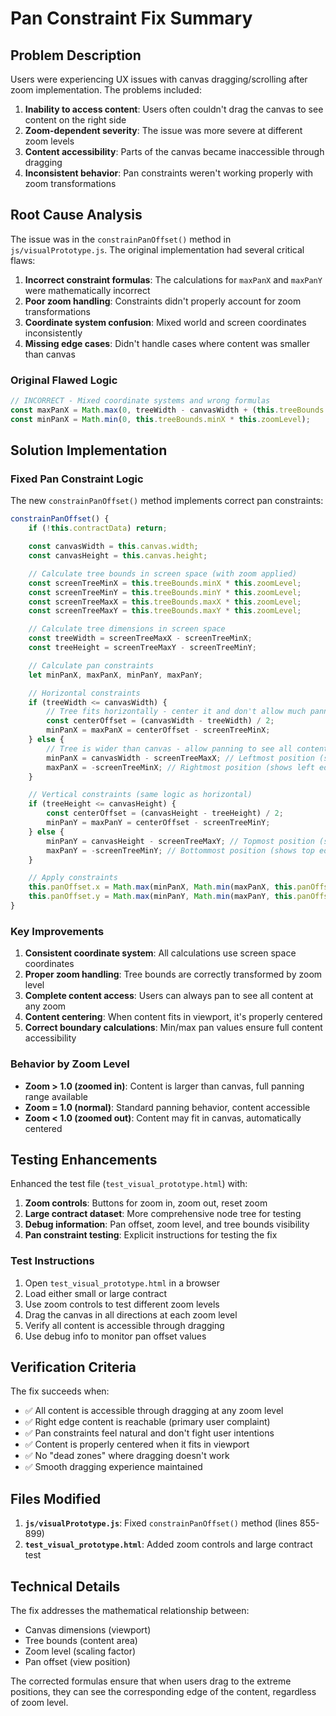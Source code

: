 # Pan Constraint Fix Summary

## Problem Description

Users were experiencing UX issues with canvas dragging/scrolling after zoom implementation. The problems included:

1. **Inability to access content**: Users often couldn't drag the canvas to see content on the right side
2. **Zoom-dependent severity**: The issue was more severe at different zoom levels
3. **Content accessibility**: Parts of the canvas became inaccessible through dragging
4. **Inconsistent behavior**: Pan constraints weren't working properly with zoom transformations

## Root Cause Analysis

The issue was in the `constrainPanOffset()` method in `js/visualPrototype.js`. The original implementation had several critical flaws:

1. **Incorrect constraint formulas**: The calculations for `maxPanX` and `maxPanY` were mathematically incorrect
2. **Poor zoom handling**: Constraints didn't properly account for zoom transformations
3. **Coordinate system confusion**: Mixed world and screen coordinates inconsistently
4. **Missing edge cases**: Didn't handle cases where content was smaller than canvas

### Original Flawed Logic
```javascript
// INCORRECT - Mixed coordinate systems and wrong formulas
const maxPanX = Math.max(0, treeWidth - canvasWidth + (this.treeBounds.minX * this.zoomLevel));
const minPanX = Math.min(0, this.treeBounds.minX * this.zoomLevel);
```

## Solution Implementation

### Fixed Pan Constraint Logic

The new `constrainPanOffset()` method implements correct pan constraints:

```javascript
constrainPanOffset() {
    if (!this.contractData) return;

    const canvasWidth = this.canvas.width;
    const canvasHeight = this.canvas.height;

    // Calculate tree bounds in screen space (with zoom applied)
    const screenTreeMinX = this.treeBounds.minX * this.zoomLevel;
    const screenTreeMinY = this.treeBounds.minY * this.zoomLevel;
    const screenTreeMaxX = this.treeBounds.maxX * this.zoomLevel;
    const screenTreeMaxY = this.treeBounds.maxY * this.zoomLevel;

    // Calculate tree dimensions in screen space
    const treeWidth = screenTreeMaxX - screenTreeMinX;
    const treeHeight = screenTreeMaxY - screenTreeMinY;

    // Calculate pan constraints
    let minPanX, maxPanX, minPanY, maxPanY;

    // Horizontal constraints
    if (treeWidth <= canvasWidth) {
        // Tree fits horizontally - center it and don't allow much panning
        const centerOffset = (canvasWidth - treeWidth) / 2;
        minPanX = maxPanX = centerOffset - screenTreeMinX;
    } else {
        // Tree is wider than canvas - allow panning to see all content
        minPanX = canvasWidth - screenTreeMaxX; // Leftmost position (shows right edge)
        maxPanX = -screenTreeMinX; // Rightmost position (shows left edge)
    }

    // Vertical constraints (same logic as horizontal)
    if (treeHeight <= canvasHeight) {
        const centerOffset = (canvasHeight - treeHeight) / 2;
        minPanY = maxPanY = centerOffset - screenTreeMinY;
    } else {
        minPanY = canvasHeight - screenTreeMaxY; // Topmost position (shows bottom edge)
        maxPanY = -screenTreeMinY; // Bottommost position (shows top edge)
    }

    // Apply constraints
    this.panOffset.x = Math.max(minPanX, Math.min(maxPanX, this.panOffset.x));
    this.panOffset.y = Math.max(minPanY, Math.min(maxPanY, this.panOffset.y));
}
```

### Key Improvements

1. **Consistent coordinate system**: All calculations use screen space coordinates
2. **Proper zoom handling**: Tree bounds are correctly transformed by zoom level
3. **Complete content access**: Users can always pan to see all content at any zoom
4. **Content centering**: When content fits in viewport, it's properly centered
5. **Correct boundary calculations**: Min/max pan values ensure full content accessibility

### Behavior by Zoom Level

- **Zoom > 1.0 (zoomed in)**: Content is larger than canvas, full panning range available
- **Zoom = 1.0 (normal)**: Standard panning behavior, content accessible
- **Zoom < 1.0 (zoomed out)**: Content may fit in canvas, automatically centered

## Testing Enhancements

Enhanced the test file (`test_visual_prototype.html`) with:

1. **Zoom controls**: Buttons for zoom in, zoom out, reset zoom
2. **Large contract dataset**: More comprehensive node tree for testing
3. **Debug information**: Pan offset, zoom level, and tree bounds visibility
4. **Pan constraint testing**: Explicit instructions for testing the fix

### Test Instructions

1. Open `test_visual_prototype.html` in a browser
2. Load either small or large contract
3. Use zoom controls to test different zoom levels
4. Drag the canvas in all directions at each zoom level
5. Verify all content is accessible through dragging
6. Use debug info to monitor pan offset values

## Verification Criteria

The fix succeeds when:

- ✅ All content is accessible through dragging at any zoom level
- ✅ Right edge content is reachable (primary user complaint)
- ✅ Pan constraints feel natural and don't fight user intentions
- ✅ Content is properly centered when it fits in viewport
- ✅ No "dead zones" where dragging doesn't work
- ✅ Smooth dragging experience maintained

## Files Modified

1. **`js/visualPrototype.js`**: Fixed `constrainPanOffset()` method (lines 855-899)
2. **`test_visual_prototype.html`**: Added zoom controls and large contract test

## Technical Details

The fix addresses the mathematical relationship between:
- Canvas dimensions (viewport)
- Tree bounds (content area)
- Zoom level (scaling factor)
- Pan offset (view position)

The corrected formulas ensure that when users drag to the extreme positions, they can see the corresponding edge of the content, regardless of zoom level.